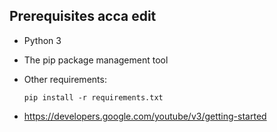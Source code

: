 ## Prerequisites acca edit

*   Python 3

*   The pip package management tool

*   Other requirements:
    ```
    pip install -r requirements.txt

* https://developers.google.com/youtube/v3/getting-started